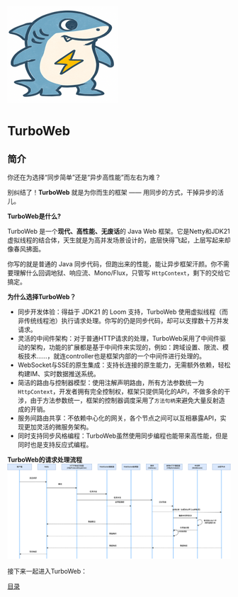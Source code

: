 # <img src=".\docs\image\logo.png"/>
# TurboWeb

## 简介

你还在为选择“同步简单”还是“异步高性能”而左右为难？

别纠结了！**TurboWeb** 就是为你而生的框架 —— 用同步的方式，干掉异步的活儿。

**TurboWeb是什么?** 

TurboWeb 是一个**现代、高性能、无废话**的 Java Web 框架。它是Netty和JDK21虚拟线程的结合体，天生就是为高并发场景设计的，底层快得飞起，上层写起来却像春风拂面。

你写的就是普通的 Java 同步代码，但跑出来的性能，能让异步框架汗颜。你不需要理解什么回调地狱、响应流、Mono/Flux，只管写 `HttpContext`，剩下的交给它搞定。

**为什么选择TurboWeb？** 

- 同步开发体验：得益于 JDK21 的 Loom 支持，TurboWeb 使用虚拟线程（而非传统线程池）执行请求处理。你写的仍是同步代码，却可以支撑数十万并发请求。
- 灵活的中间件架构：对于普通HTTP请求的处理，TurboWeb采用了中间件驱动的架构，功能的扩展都是基于中间件来实现的，例如：跨域设置、限流、模板技术......，就连controller也是框架内部的一个中间件进行处理的。
- WebSocket与SSE的原生集成：支持长连接的原生能力，无需额外依赖，轻松构建IM、实时数据推送系统。
- 简洁的路由与控制器模型：使用注解声明路由，所有方法参数统一为``HttpContext``，开发者拥有完全控制权，框架只提供简化的API，不做多余的干涉，由于方法参数统一，框架的控制器调度采用了``方法句柄``来避免大量反射造成的开销。
- 服务间路由共享：不依赖中心化的网关，各个节点之间可以互相暴露API，实现更加灵活的微服务架构。
- 同时支持同步风格编程：TurboWeb虽然使用同步编程也能带来高性能，但是同时也是支持反应式编程。

**TurboWeb的请求处理流程**
<img src="docs/image/时序图.png">

接下来一起进入TurboWeb：

[目录](./docs/sync/guide.md)

